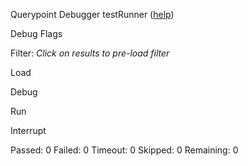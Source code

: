 Querypoint Debugger testRunner ([help](hints.html))

Debug Flags

Filter: <span class="small">*Click on results to pre-load filter*</span>

Load

Debug

Run

Interrupt

Passed: <span id="pass">0</span> Failed: <span id="fail">0</span> Timeout: <span id="timedout">0</span> Skipped: <span id="skip">0</span> Remaining: <span id="remaining">0</span>

